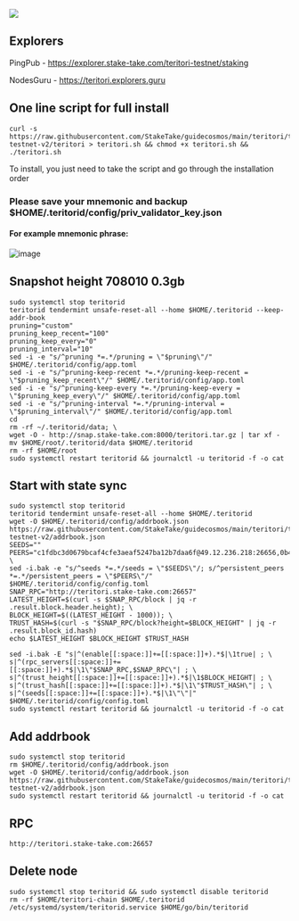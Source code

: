 ![](https://i.yapx.ru/RTuEU.jpg)


## Explorers
PingPub - https://explorer.stake-take.com/teritori-testnet/staking

NodesGuru - https://teritori.explorers.guru
## One line script for full install
```
curl -s https://raw.githubusercontent.com/StakeTake/guidecosmos/main/teritori/teritori-testnet-v2/teritori > teritori.sh && chmod +x teritori.sh && ./teritori.sh
```
To install, you just need to take the script and go through the installation order
### Please save your mnemonic and backup $HOME/.teritorid/config/priv_validator_key.json
#### For example mnemonic phrase:
![image](https://user-images.githubusercontent.com/93165931/184551172-16cb2f1a-3145-4e5b-8092-c966e2f3e5ef.png)
## Snapshot height 708010 0.3gb
```
sudo systemctl stop teritorid
teritorid tendermint unsafe-reset-all --home $HOME/.teritorid --keep-addr-book
pruning="custom"
pruning_keep_recent="100"
pruning_keep_every="0"
pruning_interval="10"
sed -i -e "s/^pruning *=.*/pruning = \"$pruning\"/" $HOME/.teritorid/config/app.toml
sed -i -e "s/^pruning-keep-recent *=.*/pruning-keep-recent = \"$pruning_keep_recent\"/" $HOME/.teritorid/config/app.toml
sed -i -e "s/^pruning-keep-every *=.*/pruning-keep-every = \"$pruning_keep_every\"/" $HOME/.teritorid/config/app.toml
sed -i -e "s/^pruning-interval *=.*/pruning-interval = \"$pruning_interval\"/" $HOME/.teritorid/config/app.toml
cd
rm -rf ~/.teritorid/data; \
wget -O - http://snap.stake-take.com:8000/teritori.tar.gz | tar xf -
mv $HOME/root/.teritorid/data $HOME/.teritorid
rm -rf $HOME/root
sudo systemctl restart teritorid && journalctl -u teritorid -f -o cat
```
## Start with state sync
```
sudo systemctl stop teritorid
teritorid tendermint unsafe-reset-all --home $HOME/.teritorid
wget -O $HOME/.teritorid/config/addrbook.json https://raw.githubusercontent.com/StakeTake/guidecosmos/main/teritori/teritori-testnet-v2/addrbook.json
SEEDS=""
PEERS="c1fdbc3d0679bcaf4cfe3aeaf5247ba12b7daa6f@49.12.236.218:26656,0b42fd287d3bb0a20230e30d54b4b8facc412c53@176.9.149.15:26656,2f394edda96be07bf92b0b503d8be13d1b9cc39f@5.9.40.222:26656,8ce81af6b4acee9688b9b3895fc936370321c0a3@78.46.106.69:26656"; \
sed -i.bak -e "s/^seeds *=.*/seeds = \"$SEEDS\"/; s/^persistent_peers *=.*/persistent_peers = \"$PEERS\"/" $HOME/.teritorid/config/config.toml
SNAP_RPC="http://teritori.stake-take.com:26657"
LATEST_HEIGHT=$(curl -s $SNAP_RPC/block | jq -r .result.block.header.height); \
BLOCK_HEIGHT=$((LATEST_HEIGHT - 1000)); \
TRUST_HASH=$(curl -s "$SNAP_RPC/block?height=$BLOCK_HEIGHT" | jq -r .result.block_id.hash)
echo $LATEST_HEIGHT $BLOCK_HEIGHT $TRUST_HASH

sed -i.bak -E "s|^(enable[[:space:]]+=[[:space:]]+).*$|\1true| ; \
s|^(rpc_servers[[:space:]]+=[[:space:]]+).*$|\1\"$SNAP_RPC,$SNAP_RPC\"| ; \
s|^(trust_height[[:space:]]+=[[:space:]]+).*$|\1$BLOCK_HEIGHT| ; \
s|^(trust_hash[[:space:]]+=[[:space:]]+).*$|\1\"$TRUST_HASH\"| ; \
s|^(seeds[[:space:]]+=[[:space:]]+).*$|\1\"\"|" $HOME/.teritorid/config/config.toml
sudo systemctl restart teritorid && journalctl -u teritorid -f -o cat
```
## Add addrbook
```
sudo systemctl stop teritorid
rm $HOME/.teritorid/config/addrbook.json
wget -O $HOME/.teritorid/config/addrbook.json https://raw.githubusercontent.com/StakeTake/guidecosmos/main/teritori/teritori-testnet-v2/addrbook.json
sudo systemctl restart teritorid && journalctl -u teritorid -f -o cat
```
## RPC
```
http://teritori.stake-take.com:26657
```
## Delete node
```
sudo systemctl stop teritorid && sudo systemctl disable teritorid
rm -rf $HOME/teritori-chain $HOME/.teritorid /etc/systemd/system/teritorid.service $HOME/go/bin/teritorid
```

